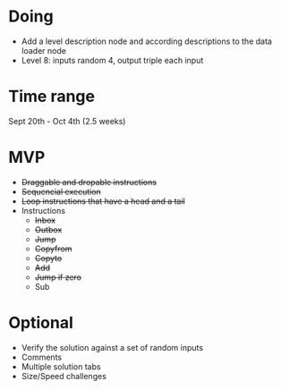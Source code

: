 # Doing
* Add a level description node and according descriptions to the data loader node
* Level 8: inputs random 4, output triple each input
# Time range
Sept 20th - Oct 4th (2.5 weeks)
# MVP
* ~~Draggable and dropable instructions~~
* ~~Sequencial execution~~
* ~~Loop instructions that have a head and a tail~~
* Instructions
    * ~~Inbox~~
    * ~~Outbox~~
    * ~~Jump~~
    * ~~Copyfrom~~
    * ~~Copyto~~
    * ~~Add~~
    * ~~Jump if zero~~
    * Sub
# Optional
* Verify the solution against a set of random inputs
* Comments
* Multiple solution tabs
* Size/Speed challenges